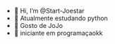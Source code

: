 - 👋 Hi, I’m @Start-Joestar
- 👀 Atualmente estudando python
- 🌱 Gosto de JoJo
- 💞️ iniciante em programaçaokk

<!---
Start-Joestar/Start-Joestar is a ✨ special ✨ repository because its `README.md` (this file) appears on your GitHub profile.
You can click the Preview link to take a look at your changes.
--->
